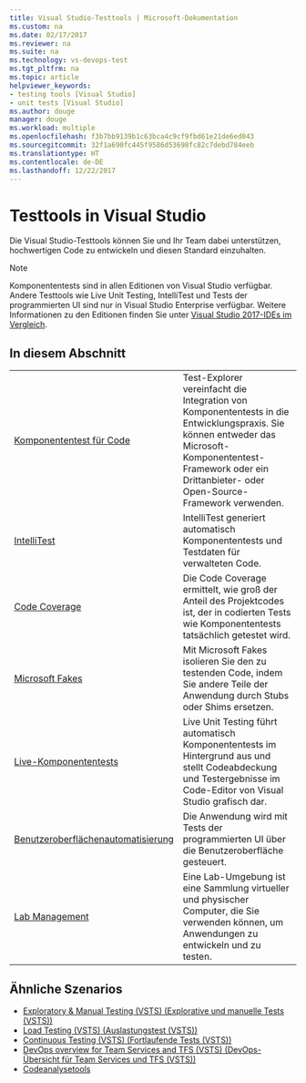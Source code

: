 ```yaml
---
title: Visual Studio-Testtools | Microsoft-Dokumentation
ms.custom: na
ms.date: 02/17/2017
ms.reviewer: na
ms.suite: na
ms.technology: vs-devops-test
ms.tgt_pltfrm: na
ms.topic: article
helpviewer_keywords:
- testing tools [Visual Studio]
- unit tests [Visual Studio]
ms.author: douge
manager: douge
ms.workload: multiple
ms.openlocfilehash: f3b7bb9139b1c63bca4c9cf9fbd61e21de6ed043
ms.sourcegitcommit: 32f1a690fc445f9586d53698fc82c7debd784eeb
ms.translationtype: HT
ms.contentlocale: de-DE
ms.lasthandoff: 12/22/2017
---
```

# <a name="testing-tools-in-visual-studio"></a>Testtools in Visual Studio

Die Visual Studio-Testtools können Sie und Ihr Team dabei unterstützen, hochwertigen Code zu entwickeln und diesen Standard einzuhalten.

> [!NOTE]
> Komponententests sind in allen Editionen von Visual Studio verfügbar. Andere Testtools wie Live Unit Testing, IntelliTest und Tests der programmierten UI sind nur in Visual Studio Enterprise verfügbar. Weitere Informationen zu den Editionen finden Sie unter [Visual Studio 2017-IDEs im Vergleich](https://www.visualstudio.com/vs/compare/).

## <a name="in-this-section"></a>In diesem Abschnitt

|||
|-|-|
|[Komponententest für Code](../test/unit-test-your-code.md)|Test-Explorer vereinfacht die Integration von Komponententests in die Entwicklungspraxis. Sie können entweder das Microsoft-Komponententest-Framework oder ein Drittanbieter- oder Open-Source-Framework verwenden.|
|[IntelliTest](../test/generate-unit-tests-for-your-code-with-intellitest.md)|IntelliTest generiert automatisch Komponententests und Testdaten für verwalteten Code.|
|[Code Coverage](../test/using-code-coverage-to-determine-how-much-code-is-being-tested.md)|Die Code Coverage ermittelt, wie groß der Anteil des Projektcodes ist, der in codierten Tests wie Komponententests tatsächlich getestet wird.|
|[Microsoft Fakes](../test/isolating-code-under-test-with-microsoft-fakes.md)|Mit Microsoft Fakes isolieren Sie den zu testenden Code, indem Sie andere Teile der Anwendung durch Stubs oder Shims ersetzen.|
|[Live-Komponententests](../test/live-unit-testing.md)|Live Unit Testing führt automatisch Komponententests im Hintergrund aus und stellt Codeabdeckung und Testergebnisse im Code-Editor von Visual Studio grafisch dar.|
|[Benutzeroberflächenautomatisierung](../test/use-ui-automation-to-test-your-code.md)|Die Anwendung wird mit Tests der programmierten UI über die Benutzeroberfläche gesteuert.|
|[Lab Management](../test/lab-management/using-a-lab-environment-for-your-application-lifecycle.md)|Eine Lab-Umgebung ist eine Sammlung virtueller und physischer Computer, die Sie verwenden können, um Anwendungen zu entwickeln und zu testen.|

## <a name="related-scenarios"></a>Ähnliche Szenarios

* [Exploratory & Manual Testing (VSTS) (Explorative und manuelle Tests (VSTS))](/vsts/manual-test/)
* [Load Testing (VSTS) (Auslastungstest (VSTS))](/vsts/load-test/index)
* [Continuous Testing (VSTS) (Fortlaufende Tests (VSTS))](/vsts/build-release/test/index)
* [DevOps overview for Team Services and TFS (VSTS) (DevOps-Übersicht für Team Services und TFS (VSTS))](/vsts/user-guide/devops-alm-overview)
* [Codeanalysetools](../code-quality/analyzing-application-quality-by-using-code-analysis-tools.md)
